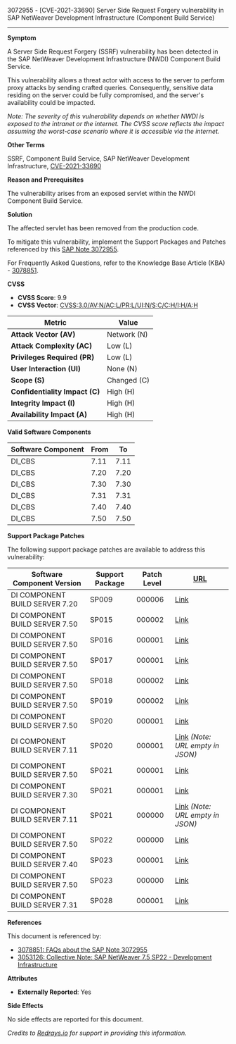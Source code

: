 3072955 - [CVE-2021-33690] Server Side Request Forgery vulnerability in SAP NetWeaver Development Infrastructure (Component Build Service)

---

**Symptom**

A Server Side Request Forgery (SSRF) vulnerability has been detected in the SAP NetWeaver Development Infrastructure (NWDI) Component Build Service.

This vulnerability allows a threat actor with access to the server to perform proxy attacks by sending crafted queries. Consequently, sensitive data residing on the server could be fully compromised, and the server's availability could be impacted.

*Note: The severity of this vulnerability depends on whether NWDI is exposed to the intranet or the internet. The CVSS score reflects the impact assuming the worst-case scenario where it is accessible via the internet.*

**Other Terms**

SSRF, Component Build Service, SAP NetWeaver Development Infrastructure, [CVE-2021-33690](https://cve.mitre.org/cgi-bin/cvename.cgi?name=CVE-2021-33690)

**Reason and Prerequisites**

The vulnerability arises from an exposed servlet within the NWDI Component Build Service.

**Solution**

The affected servlet has been removed from the production code.

To mitigate this vulnerability, implement the Support Packages and Patches referenced by this [SAP Note 3072955](https://me.sap.com/notes/3072955).

For Frequently Asked Questions, refer to the Knowledge Base Article (KBA) - [3078851](https://me.sap.com/notes/3078851).

**CVSS**

- **CVSS Score**: 9.9
- **CVSS Vector**: [CVSS:3.0/AV:N/AC:L/PR:L/UI:N/S:C/C:H/I:H/A:H](https://www.first.org/cvss/calculator/3.0#CVSS:3.0/AV:N/AC:L/PR:L/UI:N/S:C/C:H/I:H/A:H)

| Metric                     | Value       |
|----------------------------|-------------|
| **Attack Vector (AV)**     | Network (N) |
| **Attack Complexity (AC)** | Low (L)     |
| **Privileges Required (PR)** | Low (L)   |
| **User Interaction (UI)**  | None (N)    |
| **Scope (S)**              | Changed (C) |
| **Confidentiality Impact (C)** | High (H)|
| **Integrity Impact (I)**   | High (H)    |
| **Availability Impact (A)** | High (H)  |

**Valid Software Components**

| Software Component | From | To   |
|--------------------|------|------|
| DI_CBS             | 7.11 | 7.11 |
| DI_CBS             | 7.20 | 7.20 |
| DI_CBS             | 7.30 | 7.30 |
| DI_CBS             | 7.31 | 7.31 |
| DI_CBS             | 7.40 | 7.40 |
| DI_CBS             | 7.50 | 7.50 |

**Support Package Patches**

The following support package patches are available to address this vulnerability:

| Software Component Version     | Support Package | Patch Level | [URL](https://me.sap.com)                                                                                                                                |
|--------------------------------|------------------|-------------|----------------------------------------------------------------------------------------------------------------------------------------------------------|
| DI COMPONENT BUILD SERVER 7.20 | SP009            | 000006      | [Link](https://notesdownloads.sap.com/note/0040000001143762021)                                                                                          |
| DI COMPONENT BUILD SERVER 7.50 | SP015            | 000002      | [Link](https://notesdownloads.sap.com/note/0040000001143762021)                                                                                          |
| DI COMPONENT BUILD SERVER 7.50 | SP016            | 000001      | [Link](https://notesdownloads.sap.com/note/0040000001143762021)                                                                                          |
| DI COMPONENT BUILD SERVER 7.50 | SP017            | 000001      | [Link](https://notesdownloads.sap.com/note/0040000001143762021)                                                                                          |
| DI COMPONENT BUILD SERVER 7.50 | SP018            | 000002      | [Link](https://notesdownloads.sap.com/note/0040000001143762021)                                                                                          |
| DI COMPONENT BUILD SERVER 7.50 | SP019            | 000002      | [Link](https://notesdownloads.sap.com/note/0040000001143762021)                                                                                          |
| DI COMPONENT BUILD SERVER 7.50 | SP020            | 000001      | [Link](https://notesdownloads.sap.com/note/0040000001143762021)                                                                                          |
| DI COMPONENT BUILD SERVER 7.11 | SP020            | 000001      | [Link](https://me.sap.com/notes/3072955) *(Note: URL empty in JSON)*                                                                                    |
| DI COMPONENT BUILD SERVER 7.50 | SP021            | 000001      | [Link](https://notesdownloads.sap.com/note/0040000001143762021)                                                                                          |
| DI COMPONENT BUILD SERVER 7.30 | SP021            | 000001      | [Link](https://notesdownloads.sap.com/note/0040000001143762021)                                                                                          |
| DI COMPONENT BUILD SERVER 7.11 | SP021            | 000000      | [Link](https://me.sap.com/notes/3072955) *(Note: URL empty in JSON)*                                                                                    |
| DI COMPONENT BUILD SERVER 7.50 | SP022            | 000000      | [Link](https://notesdownloads.sap.com/note/0040000001143762021)                                                                                          |
| DI COMPONENT BUILD SERVER 7.40 | SP023            | 000001      | [Link](https://notesdownloads.sap.com/note/0040000001143762021)                                                                                          |
| DI COMPONENT BUILD SERVER 7.50 | SP023            | 000000      | [Link](https://notesdownloads.sap.com/note/0040000001143762021)                                                                                          |
| DI COMPONENT BUILD SERVER 7.31 | SP028            | 000001      | [Link](https://notesdownloads.sap.com/note/0040000001143762021)                                                                                          |

**References**

This document is referenced by:

- [3078851: FAQs about the SAP Note 3072955](https://me.sap.com/notes/3078851)
- [3053126: Collective Note: SAP NetWeaver 7.5 SP22 - Development Infrastructure](https://me.sap.com/notes/3053126)

**Attributes**

- **Externally Reported**: Yes

**Side Effects**

No side effects are reported for this document.

*Credits to [Redrays.io](https://redrays.io) for support in providing this information.*